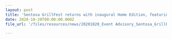 ```yaml
---
layout: post
title: 'Sentosa GrillFest returns with inaugural Home Edition, featuring partnership with Singapore Chefs'' Association'
date: 2020-10-20T00:00:00.000Z
file_url: '/files/resources/news/20201020_Event Advisory_Sentosa_GrillFest_2020_Home Edition.pdf'

---
```


